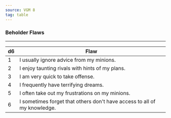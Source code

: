 ```yaml
---
source: VGM 8
tag: table
---
```


### Beholder Flaws
---
|d6|Flaw|
|----|------------|
|1|I usually ignore advice from my minions.|
|2|I enjoy taunting rivals with hints of my plans.|
|3|I am very quick to take offense.|
|4|I frequently have terrifying dreams.|
|5|I often take out my frustrations on my minions.|
|6|I sometimes forget that others don't have access to all of my knowledge.|
